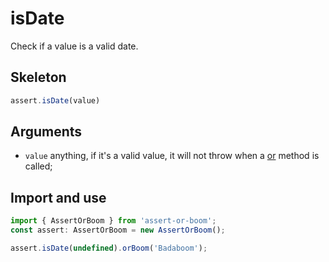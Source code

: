 # isDate

Check if a value is a valid date.

## Skeleton

```ts
assert.isDate(value)
```

## Arguments

- `value` anything, if it's a valid value, it will not throw when a [or](../or.md) method is called;

## Import and use

```ts
import { AssertOrBoom } from 'assert-or-boom';
const assert: AssertOrBoom = new AssertOrBoom();

assert.isDate(undefined).orBoom('Badaboom');
```
